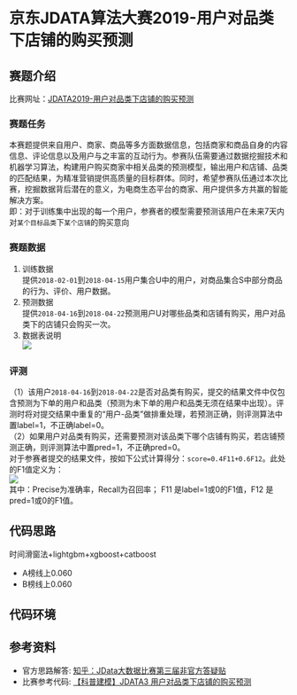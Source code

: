 # 京东JDATA算法大赛2019-用户对品类下店铺的购买预测

## 赛题介绍
比赛网址：[JDATA2019-用户对品类下店铺的购买预测](https://jdata.jd.com/html/detail.html?id=8)


### 赛题任务
本赛题提供来自用户、商家、商品等多方面数据信息，包括商家和商品自身的内容信息、评论信息以及用户与之丰富的互动行为。参赛队伍需要通过数据挖掘技术和机器学习算法，构建用户购买商家中相关品类的预测模型，输出用户和店铺、品类的匹配结果，为精准营销提供高质量的目标群体。同时，希望参赛队伍通过本次比赛，挖掘数据背后潜在的意义，为电商生态平台的商家、用户提供多方共赢的智能解决方案。<br> 
即：对于训练集中出现的每一个用户，参赛者的模型需要预测该用户在未来7天内对`某个目标品类`下`某个店铺`的购买意向

### 赛题数据
1. 训练数据<br> 
    提供`2018-02-01`到`2018-04-15`用户集合U中的用户，对商品集合S中部分商品的行为、评价、用户数据。<br> 
2. 预测数据<br> 
    提供`2018-04-16`到`2018-04-22`预测用户U对哪些品类和店铺有购买，用户对品类下的店铺只会购买一次。<br> 
3. 数据表说明<br> 
![](https://img30.360buyimg.com/img/jfs/t1/40477/10/154/22847/5cc0f9d5Ea5384d90/47fa7d3c9e716bdc.png)
### 评测
（1）该用户`2018-04-16`到`2018-04-22`是否对品类有购买，提交的结果文件中仅包含预测为下单的用户和品类（预测为未下单的用户和品类无须在结果中出现）。评测时将对提交结果中重复的“用户-品类”做排重处理，若预测正确，则评测算法中置label=1，不正确label=0。 <br> 
（2）如果用户对品类有购买，还需要预测对该品类下哪个店铺有购买，若店铺预测正确，则评测算法中置pred=1，不正确pred=0。 <br> 
对于参赛者提交的结果文件，按如下公式计算得分：`score=0.4F11+0.6F12`。此处的F1值定义为：<br> 
![](https://img30.360buyimg.com/img/jfs/t1/31376/19/11155/9346/5cb3f143E00446b31/4c9c697ff32863ba.png) <br> 
其中：Precise为准确率，Recall为召回率； F11 是label=1或0的F1值，F12 是pred=1或0的F1值。

## 代码思路
时间滑窗法+lightgbm+xgboost+catboost<br>  
* A榜线上0.060<br> 
* B榜线上0.060<br> 

## 代码环境

## 参考资料
* 官方思路解答: [ 知乎：JData大数据比赛第三届非官方答疑贴](https://zhuanlan.zhihu.com/p/64503113)
* 比赛参考代码: [【科普建模】JDATA3 用户对品类下店铺的购买预测](https://mp.weixin.qq.com/s?__biz=Mzg2MTEwNDQxNQ==&mid=2247483702&idx=1&sn=df621247b4790471063ddbeb15ad81c3&chksm=ce1d7146f96af85001e47999cb447d86820b082570c39de0c4ddc18dcba0b233697d5ef2e0ae&mpshare=1&scene=23&srcid=#rd)
